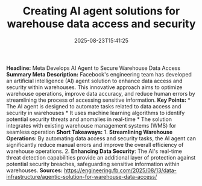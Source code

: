 ﻿---
title: "Creating AI agent solutions for warehouse data access and security"
date: "2025-08-23T15:41:25"
category: "Markets"
summary: ""
slug: "creating ai agent solutions for warehouse data access and se"
source_urls:
  - "https://engineering.fb.com/2025/08/13/data-infrastructure/agentic-solution-for-warehouse-data-access/"
seo:
  title: "Creating AI agent solutions for warehouse data access and security | Hash n Hedge"
  description: ""
  keywords: ["news", "markets", "brief"]
---
**Headline:** Meta Develops AI Agent to Secure Warehouse Data Access  **Summary Meta Description:** Facebook's engineering team has developed an artificial intelligence (AI) agent solution to enhance data access and security within warehouses. This innovative approach aims to optimize warehouse operations, improve data accuracy, and reduce human errors by streamlining the process of accessing sensitive information.  **Key Points:**  * The AI agent is designed to automate tasks related to data access and security in warehouses * It uses machine learning algorithms to identify potential security threats and anomalies in real-time * The solution integrates with existing warehouse management systems (WMS) for seamless operation  **Short Takeaways:**  1. **Streamlining Warehouse Operations**: By automating data access and security tasks, the AI agent can significantly reduce manual errors and improve the overall efficiency of warehouse operations. 2. **Enhancing Data Security**: The AI's real-time threat detection capabilities provide an additional layer of protection against potential security breaches, safeguarding sensitive information within warehouses.  **Sources:**  https://engineering.fb.com/2025/08/13/data-infrastructure/agentic-solution-for-warehouse-data-access/ 
